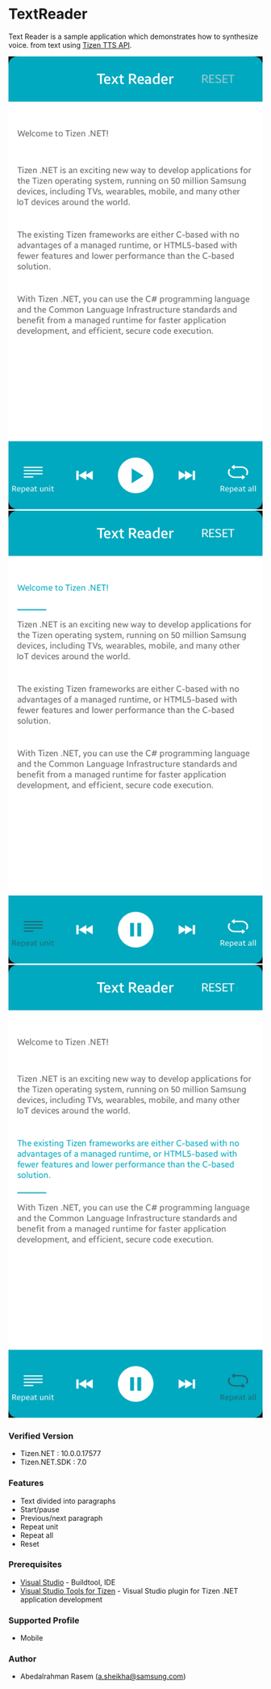 # TextReader
Text Reader is a sample application which demonstrates how to synthesize voice.
from text using [Tizen TTS API](https://samsung.github.io/TizenFX/stable/api/Tizen.Uix.Tts.html).

![Main page](./Screenshots/ScreenShot-1.png)
![Main page - reading state with repeat unit](./Screenshots/ScreenShot-2.png)
![Main page - reading state with repeat all](./Screenshots/ScreenShot-3.png)

### Verified Version
* Tizen.NET : 10.0.0.17577
* Tizen.NET.SDK : 7.0

### Features
* Text divided into paragraphs
* Start/pause
* Previous/next paragraph
* Repeat unit
* Repeat all
* Reset

### Prerequisites

* [Visual Studio](https://www.visualstudio.com/) - Buildtool, IDE
* [Visual Studio Tools for Tizen](https://docs.tizen.org/application/vstools/install) - Visual Studio plugin for Tizen .NET application development


### Supported Profile
* Mobile

### Author
* Abedalrahman Rasem (a.sheikha@samsung.com)





